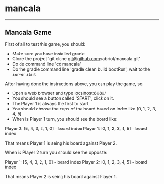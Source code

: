 # mancala

------------
Mancala Game
------------

First of all to test this game, you should:

- Make sure you have installed gradle
- Clone the project 'git clone git@github.com:rabriol/mancala.git'
- Do de command line 'cd mancala'
- Do the gradle command line 'gradle clean build bootRun', wait to the server start

After having done the instructions above, you can play the game, so:

- Open a web browser and type localhost:8080/
- You should see a button called 'START', click on it.
- The Player 1 is always the first to start
- You should choose the cups of the board based on index like [0, 1, 2, 3, 4, 5]
- When is Player 1 turn, you should see the board like:

Player 2: [5, 4, 3, 2, 1, 0] - board index
Player 1: [0, 1, 2, 3, 4, 5] - board index

That means Player 1 is seing his board against Player 2.

When is Player 2 turn you should see the opposite:

Player 1: [5, 4, 3, 2, 1, 0] - board index
Player 2: [0, 1, 2, 3, 4, 5] - board index

That means Player 2 is seing his board against Player 1.
